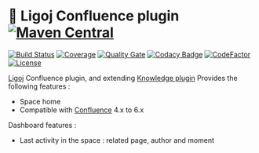 # :link: Ligoj Confluence plugin [![Maven Central](https://maven-badges.herokuapp.com/maven-central/org.ligoj.plugin/plugin-km-confluence/badge.svg)](https://maven-badges.herokuapp.com/maven-central/org.ligoj.plugin/plugin-km-confluence)

[![Build Status](https://travis-ci.org/ligoj/plugin-km-confluence.svg?branch=master)](https://travis-ci.org/ligoj/plugin-km-confluence)
[![Coverage](https://sonarcloud.io/api/project_badges/measure?project=org.ligoj.plugin%3Aplugin-km-confluence&metric=coverage)](https://sonarcloud.io/dashboard?id=org.ligoj.plugin%3Aplugin-km-confluence)
[![Quality Gate](https://sonarcloud.io/api/project_badges/measure?metric=alert_status&project=org.ligoj.plugin:plugin-km-confluence)](https://sonarcloud.io/dashboard/index/org.ligoj.plugin:plugin-km-confluence)
[![Codacy Badge](https://api.codacy.com/project/badge/Grade/fb8a9ec5ff6c47828d8da8e52fb78e08)](https://www.codacy.com/gh/ligoj/plugin-km-confluence?utm_source=github.com&amp;utm_medium=referral&amp;utm_content=ligoj/plugin-km-confluence&amp;utm_campaign=Badge_Grade)
[![CodeFactor](https://www.codefactor.io/repository/github/ligoj/plugin-km-confluence/badge)](https://www.codefactor.io/repository/github/ligoj/plugin-km-confluence)
[![License](http://img.shields.io/:license-mit-blue.svg)](http://fabdouglas.mit-license.org/)

[Ligoj](https://github.com/ligoj/ligoj) Confluence plugin, and extending [Knowledge plugin](https://github.com/ligoj/plugin-km)
Provides the following features :
- Space home
- Compatible with [Confluence](https://www.atlassian.com/software/confluence) 4.x to 6.x

Dashboard features :
- Last activity in the space : related page, author and moment
